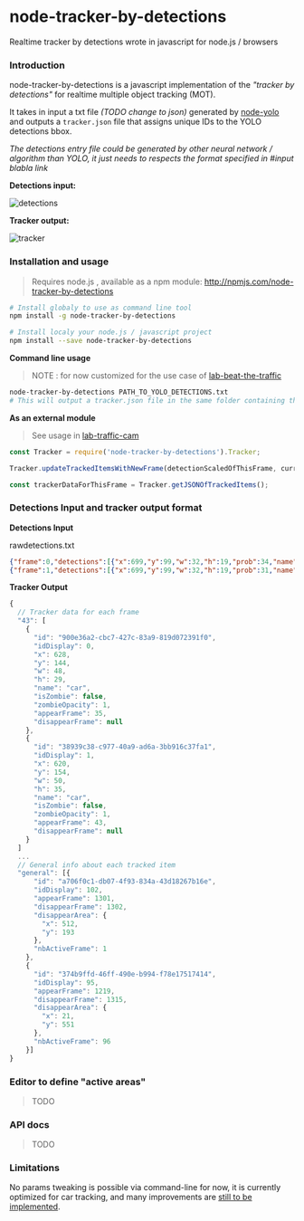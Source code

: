 # node-tracker-by-detections

Realtime tracker by detections wrote in javascript for node.js / browsers

### Introduction

node-tracker-by-detections is a javascript implementation of the _"tracker by detections"_ for realtime multiple object tracking (MOT).

It takes in input a txt file _(TODO change to json)_ generated by [node-yolo](https://github.com/moovel/node-yolo) and outputs a `tracker.json` file that assigns unique IDs to the YOLO detections bbox.

_The detections entry file could be generated by other neural network / algorithm than YOLO, it just needs to respects the format specified in #input blabla link_ 


**Detections input:**

![detections](https://user-images.githubusercontent.com/533590/33817459-030e3822-de40-11e7-979d-0c8071ea2a94.gif)

**Tracker output:**

![tracker](https://user-images.githubusercontent.com/533590/33817550-6913047c-de40-11e7-8552-f284c738f1c0.gif)


### Installation and usage

> Requires node.js , available as a npm module: http://npmjs.com/node-tracker-by-detections

```bash
# Install globaly to use as command line tool
npm install -g node-tracker-by-detections 

# Install localy your node.js / javascript project
npm install --save node-tracker-by-detections 
```

**Command line usage**

> NOTE : for now customized for the use case of [lab-beat-the-traffic](https://github.com/moovel/lab-beat-the-traffic)

```bash
node-tracker-by-detections PATH_TO_YOLO_DETECTIONS.txt
# This will output a tracker.json file in the same folder containing the tracker data
```

**As an external module**

> See usage in [lab-traffic-cam](https://github.com/moovel/lab-traffic-cam/blob/master/server/counter/Counter.js#L57)

```javascript
const Tracker = require('node-tracker-by-detections').Tracker;

Tracker.updateTrackedItemsWithNewFrame(detectionScaledOfThisFrame, currentFrame);

const trackerDataForThisFrame = Tracker.getJSONOfTrackedItems();
```

### Detections Input and tracker output format

**Detections Input**

rawdetections.txt

```json
{"frame":0,"detections":[{"x":699,"y":99,"w":32,"h":19,"prob":34,"name":"car"},{"x":285,"y":170,"w":40,"h":32,"prob":26,"name":"car"},{"x":259,"y":178,"w":75,"h":46,"prob":42,"name":"car"},{"x":39,"y":222,"w":91,"h":52,"prob":61,"name":"car"},{"x":148,"y":199,"w":123,"h":55,"prob":53,"name":"car"}]}
{"frame":1,"detections":[{"x":699,"y":99,"w":32,"h":19,"prob":31,"name":"car"},{"x":694,"y":116,"w":34,"h":23,"prob":25,"name":"car"},{"x":285,"y":170,"w":40,"h":32,"prob":27,"name":"car"},{"x":259,"y":178,"w":75,"h":46,"prob":42,"name":"car"},{"x":39,"y":222,"w":91,"h":52,"prob":61,"name":"car"},{"x":148,"y":199,"w":123,"h":55,"prob":52,"name":"car"}]}
```

**Tracker Output**

```javascript
{
  // Tracker data for each frame
  "43": [
    {
      "id": "900e36a2-cbc7-427c-83a9-819d072391f0",
      "idDisplay": 0,
      "x": 628,
      "y": 144,
      "w": 48,
      "h": 29,
      "name": "car",
      "isZombie": false,
      "zombieOpacity": 1,
      "appearFrame": 35,
      "disappearFrame": null
    },
    {
      "id": "38939c38-c977-40a9-ad6a-3bb916c37fa1",
      "idDisplay": 1,
      "x": 620,
      "y": 154,
      "w": 50,
      "h": 35,
      "name": "car",
      "isZombie": false,
      "zombieOpacity": 1,
      "appearFrame": 43,
      "disappearFrame": null
    }
  ]
  ...
  // General info about each tracked item
  "general": [{
      "id": "a706f0c1-db07-4f93-834a-43d18267b16e",
      "idDisplay": 102,
      "appearFrame": 1301,
      "disappearFrame": 1302,
      "disappearArea": {
        "x": 512,
        "y": 193
      },
      "nbActiveFrame": 1
    },
    {
      "id": "374b9ffd-46ff-490e-b994-f78e17517414",
      "idDisplay": 95,
      "appearFrame": 1219,
      "disappearFrame": 1315,
      "disappearArea": {
        "x": 21,
        "y": 551
      },
      "nbActiveFrame": 96
    }]
}
```

### Editor to define "active areas" 

> TODO


### API docs 

> TODO

### Limitations

No params tweaking is possible via command-line for now, it is currently optimized for car tracking, and many improvements are [still to be implemented](https://github.com/tdurand/node-tracker-by-detections/issues/2).


